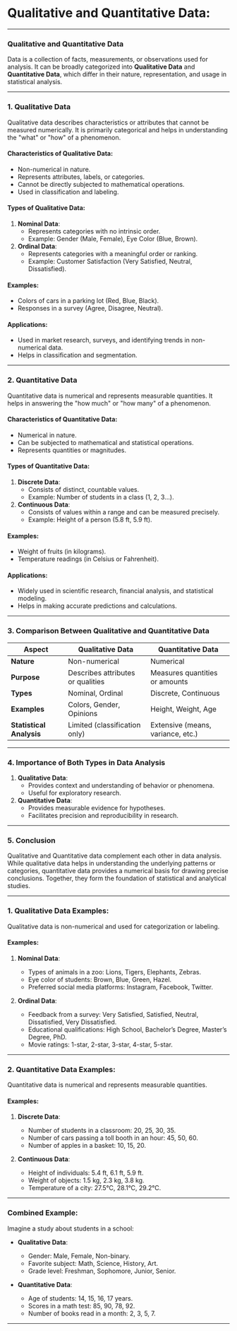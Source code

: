 # **Qualitative and Quantitative Data**:

---

### **Qualitative and Quantitative Data**

Data is a collection of facts, measurements, or observations used for analysis. It can be broadly categorized into **Qualitative Data** and **Quantitative Data**, which differ in their nature, representation, and usage in statistical analysis.

---

### **1. Qualitative Data**
Qualitative data describes characteristics or attributes that cannot be measured numerically. It is primarily categorical and helps in understanding the "what" or "how" of a phenomenon.

#### **Characteristics of Qualitative Data**:
- Non-numerical in nature.
- Represents attributes, labels, or categories.
- Cannot be directly subjected to mathematical operations.
- Used in classification and labeling.

#### **Types of Qualitative Data**:
1. **Nominal Data**: 
   - Represents categories with no intrinsic order.
   - Example: Gender (Male, Female), Eye Color (Blue, Brown).
2. **Ordinal Data**: 
   - Represents categories with a meaningful order or ranking.
   - Example: Customer Satisfaction (Very Satisfied, Neutral, Dissatisfied).

#### **Examples**:
- Colors of cars in a parking lot (Red, Blue, Black).
- Responses in a survey (Agree, Disagree, Neutral).

#### **Applications**:
- Used in market research, surveys, and identifying trends in non-numerical data.
- Helps in classification and segmentation.

---

### **2. Quantitative Data**
Quantitative data is numerical and represents measurable quantities. It helps in answering the "how much" or "how many" of a phenomenon.

#### **Characteristics of Quantitative Data**:
- Numerical in nature.
- Can be subjected to mathematical and statistical operations.
- Represents quantities or magnitudes.

#### **Types of Quantitative Data**:
1. **Discrete Data**: 
   - Consists of distinct, countable values.
   - Example: Number of students in a class (1, 2, 3...).
2. **Continuous Data**: 
   - Consists of values within a range and can be measured precisely.
   - Example: Height of a person (5.8 ft, 5.9 ft).

#### **Examples**:
- Weight of fruits (in kilograms).
- Temperature readings (in Celsius or Fahrenheit).

#### **Applications**:
- Widely used in scientific research, financial analysis, and statistical modeling.
- Helps in making accurate predictions and calculations.

---

### **3. Comparison Between Qualitative and Quantitative Data**

| **Aspect**               | **Qualitative Data**              | **Quantitative Data**              |
|--------------------------|-----------------------------------|------------------------------------|
| **Nature**               | Non-numerical                    | Numerical                         |
| **Purpose**              | Describes attributes or qualities | Measures quantities or amounts    |
| **Types**                | Nominal, Ordinal                 | Discrete, Continuous              |
| **Examples**             | Colors, Gender, Opinions         | Height, Weight, Age               |
| **Statistical Analysis** | Limited (classification only)    | Extensive (means, variance, etc.) |

---

### **4. Importance of Both Types in Data Analysis**
1. **Qualitative Data**:
   - Provides context and understanding of behavior or phenomena.
   - Useful for exploratory research.
2. **Quantitative Data**:
   - Provides measurable evidence for hypotheses.
   - Facilitates precision and reproducibility in research.

---

### **5. Conclusion**
Qualitative and Quantitative data complement each other in data analysis. While qualitative data helps in understanding the underlying patterns or categories, quantitative data provides a numerical basis for drawing precise conclusions. Together, they form the foundation of statistical and analytical studies.

---


### **1. Qualitative Data Examples**:
Qualitative data is non-numerical and used for categorization or labeling.

#### **Examples**:
1. **Nominal Data**:
   - Types of animals in a zoo: Lions, Tigers, Elephants, Zebras.
   - Eye color of students: Brown, Blue, Green, Hazel.
   - Preferred social media platforms: Instagram, Facebook, Twitter.

2. **Ordinal Data**:
   - Feedback from a survey: Very Satisfied, Satisfied, Neutral, Dissatisfied, Very Dissatisfied.
   - Educational qualifications: High School, Bachelor’s Degree, Master’s Degree, PhD.
   - Movie ratings: 1-star, 2-star, 3-star, 4-star, 5-star.

---

### **2. Quantitative Data Examples**:
Quantitative data is numerical and represents measurable quantities.

#### **Examples**:
1. **Discrete Data**:
   - Number of students in a classroom: 20, 25, 30, 35.
   - Number of cars passing a toll booth in an hour: 45, 50, 60.
   - Number of apples in a basket: 10, 15, 20.

2. **Continuous Data**:
   - Height of individuals: 5.4 ft, 6.1 ft, 5.9 ft.
   - Weight of objects: 1.5 kg, 2.3 kg, 3.8 kg.
   - Temperature of a city: 27.5°C, 28.1°C, 29.2°C.

---

### **Combined Example:**
Imagine a study about students in a school:

- **Qualitative Data**:
  - Gender: Male, Female, Non-binary.
  - Favorite subject: Math, Science, History, Art.
  - Grade level: Freshman, Sophomore, Junior, Senior.

- **Quantitative Data**:
  - Age of students: 14, 15, 16, 17 years.
  - Scores in a math test: 85, 90, 78, 92.
  - Number of books read in a month: 2, 3, 5, 7.

---

